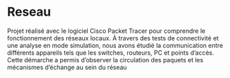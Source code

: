 # Reseau
Projet réalisé avec le logiciel Cisco Packet Tracer pour comprendre le fonctionnement des réseaux locaux. À travers des tests de connectivité et une analyse en mode simulation, nous avons étudié la communication entre différents appareils tels que les switches, routeurs, PC et points d’accès. Cette démarche a permis d’observer la circulation des paquets et les mécanismes d’échange au sein du réseau
